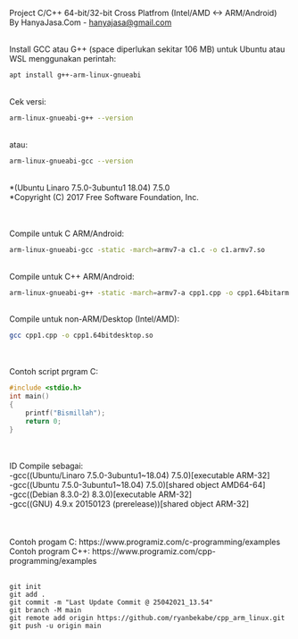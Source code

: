 Project C/C++ 64-bit/32-bit Cross Platfrom (Intel/AMD <-> ARM/Android)<br>
By HanyaJasa.Com - hanyajasa@gmail.com
<br>
<br>

Install GCC atau G++ (space diperlukan sekitar 106 MB) untuk Ubuntu atau WSL menggunakan perintah: 
```bash
apt install g++-arm-linux-gnueabi
```
<br>
Cek versi: 

```bash
arm-linux-gnueabi-g++ --version
```

<br>atau: 

```bash
arm-linux-gnueabi-gcc --version
```

<br>
*(Ubuntu Linaro 7.5.0-3ubuntu1 18.04) 7.5.0<br>
*Copyright (C) 2017 Free Software Foundation, Inc.<br>

<br>
<br>

Compile untuk C ARM/Android: 

```bash
arm-linux-gnueabi-gcc -static -march=armv7-a c1.c -o c1.armv7.so
```

<br>
Compile untuk C++ ARM/Android:

```bash
arm-linux-gnueabi-g++ -static -march=armv7-a cpp1.cpp -o cpp1.64bitarm.so
```

<br>
Compile untuk non-ARM/Desktop (Intel/AMD):

```bash
gcc cpp1.cpp -o cpp1.64bitdesktop.so
```

<br>
<br>
Contoh script prgram C:
<br>

```C
#include <stdio.h>
int main()
{
	printf("Bismillah");
	return 0;
}
```

<br>
<br>
ID Compile sebagai:<br>
-gcc((Ubuntu/Linaro 7.5.0-3ubuntu1~18.04) 7.5.0)[executable ARM-32]<br>
-gcc((Ubuntu 7.5.0-3ubuntu1~18.04) 7.5.0)[shared object AMD64-64]<br>
-gcc((Debian 8.3.0-2) 8.3.0)[executable ARM-32]<br>
-gcc((GNU) 4.9.x 20150123 (prerelease))[shared object ARM-32]<br>

<br>

<br>
<br>Contoh progam C: https://www.programiz.com/c-programming/examples
<br>Contoh program C++: https://www.programiz.com/cpp-programming/examples

<br>
<br>

```git
git init
git add .
git commit -m "Last Update Commit @ 25042021_13.54"
git branch -M main
git remote add origin https://github.com/ryanbekabe/cpp_arm_linux.git
git push -u origin main
```

